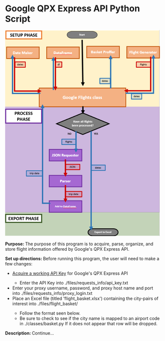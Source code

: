 <p align='center'><h1>Google QPX Express API Python Script</h1></p>
<img src='https://github.com/BStaff1986/Google_Flights_Py2/blob/master/qpx_flowchart.png'><p>

<b>Purpose: </b>The purpose of this program is to acquire, parse, organize, and store flight information offered by Google's QPX Express API.<p>

<b>Set up directions: </b>Before running this program, the user will need to make a few changes:
<ul>
  <li> <a href='https://developers.google.com/qpx-express/v1/prereqs'>Acquire a working API Key</a> for Google's QPX Express API</li>
    <ul>
      <li>Enter the API Key into ./files/requests_info/api_key.txt</li>
    </ul>
  <li> Enter your proxy username, password, and proxy host name and port into ./files/requests_info/proxy_login.txt</li>
  <li> Place an Excel file (titled 'flight_basket.xlsx') containing the city-pairs of interest into ./files/flight_basket/</li>
    <ul>
      <li> Follow the format seen below.</li>
      <li> Be sure to check to see if the city name is mapped to an airport code in ./classes/basket.py If it does not appear that row will be dropped.</li>
    </ul>
</ul><p>

<b>Description: </b>Continue...
